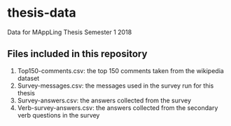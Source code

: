 # thesis-data
Data for MAppLing Thesis Semester 1 2018

## Files included in this repository

1) Top150-comments.csv: the top 150 comments taken from the wikipedia dataset
2) Survey-messages.csv: the messages used in the survey run for this thesis
3) Survey-answers.csv: the answers collected from the survey
4) Verb-survey-answers.csv: the answers collected from the secondary verb questions in the survey